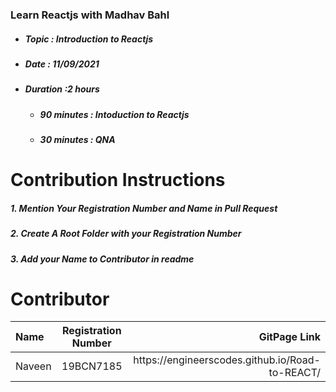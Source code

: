 <h3 class="code-line" data-line-start=2 data-line-end=3 ><a id="Learn_Reactjs_with_Madhav_Bahl_2"></a>Learn Reactjs with Madhav Bahl</h3>
<ul>
<li class="has-line-data" data-line-start="3" data-line-end="4">
<h5 class="code-line" data-line-start=3 data-line-end=4 ><a id="Topic__Introduction_to_Reactjs_3"></a>Topic : Introduction to Reactjs</h5>
</li>
<li class="has-line-data" data-line-start="4" data-line-end="5">
<h5 class="code-line" data-line-start=4 data-line-end=5 ><a id="Date__11092021_4"></a>Date : 11/09/2021</h5>
</li>
<li class="has-line-data" data-line-start="5" data-line-end="9">
<h5 class="code-line" data-line-start=5 data-line-end=6 ><a id="Duration_2_hours_5"></a>Duration :2 hours</h5>
<ul>
<li class="has-line-data" data-line-start="6" data-line-end="7">
<h5 class="code-line" data-line-start=6 data-line-end=7 ><a id="90_minutes__Intoduction_to_Reactjs_6"></a>90 minutes : Intoduction to Reactjs</h5>
</li>
<li class="has-line-data" data-line-start="7" data-line-end="9">
<h5 class="code-line" data-line-start=7 data-line-end=8 ><a id="30_minutes__QNA_7"></a>30 minutes : QNA</h5>
</li>
</ul>
</li>
</ul>
<h1 class="code-line" data-line-start=9 data-line-end=10 ><a id="Contribution_Instructions_9"></a>Contribution Instructions</h1>
<h5 class="code-line" data-line-start=10 data-line-end=11 ><a id="1_Mention_Your_Registration_Number_and_Name__in_Pull_Request_10"></a>1. Mention Your Registration Number and Name  in Pull Request</h5>
<h5 class="code-line" data-line-start=11 data-line-end=12 ><a id="2_Create_A_Root_Folder_with_your_Registration_Number_11"></a>2. Create A Root Folder with your Registration Number</h5>
<h5 class="code-line" data-line-start=12 data-line-end=13 ><a id="3_Add_your_Name_to_Contributor_in_readme_12"></a>3. Add your Name to Contributor in readme</h5>
<h1 class="code-line" data-line-start=14 data-line-end=15 ><a id="Contributor_14"></a>Contributor</h1>
<table class="table table-striped table-bordered">
<thead>
<tr>
<th style="text-align:left">Name</th>
<th style="text-align:center">Registration Number</th>
<th style="text-align:right">GitPage Link</th>
</tr>
</thead>
<tbody>
<tr>
<td style="text-align:left">Naveen</td>
<td style="text-align:center">19BCN7185</td>
<td style="text-align:right">https://engineerscodes.github.io/Road-to-REACT/</td>
</tr>
</tbody>
</table>
